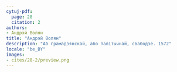 ```yaml
---
cytuj-pdf:
  page: 28
  citation: 2
authors:
- Андрэй Волян
title: "Андрэй Волян"
description: "Аб грамадзянскай, або палітычнай, свабодзе. 1572"
locale: "be_BY"
images:
- cites/28-2/preview.png
---
```

